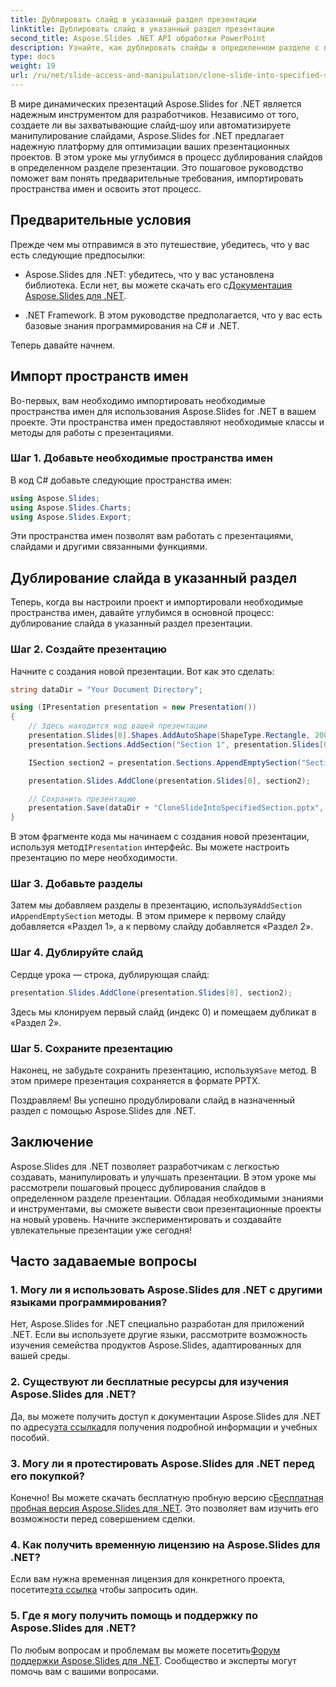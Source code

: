 ```yaml
---
title: Дублировать слайд в указанный раздел презентации
linktitle: Дублировать слайд в указанный раздел презентации
second_title: Aspose.Slides .NET API обработки PowerPoint
description: Узнайте, как дублировать слайды в определенном разделе с помощью Aspose.Slides для .NET. Пошаговое руководство по эффективному манипулированию слайдами.
type: docs
weight: 19
url: /ru/net/slide-access-and-manipulation/clone-slide-into-specified-section/
---
```


В мире динамических презентаций Aspose.Slides for .NET является надежным инструментом для разработчиков. Независимо от того, создаете ли вы захватывающие слайд-шоу или автоматизируете манипулирование слайдами, Aspose.Slides for .NET предлагает надежную платформу для оптимизации ваших презентационных проектов. В этом уроке мы углубимся в процесс дублирования слайдов в определенном разделе презентации. Это пошаговое руководство поможет вам понять предварительные требования, импортировать пространства имен и освоить этот процесс.

## Предварительные условия

Прежде чем мы отправимся в это путешествие, убедитесь, что у вас есть следующие предпосылки:

-  Aspose.Slides для .NET: убедитесь, что у вас установлена библиотека. Если нет, вы можете скачать его с[Документация Aspose.Slides для .NET](https://reference.aspose.com/slides/net/).

- .NET Framework. В этом руководстве предполагается, что у вас есть базовые знания программирования на C# и .NET.

Теперь давайте начнем.

## Импорт пространств имен

Во-первых, вам необходимо импортировать необходимые пространства имен для использования Aspose.Slides for .NET в вашем проекте. Эти пространства имен предоставляют необходимые классы и методы для работы с презентациями.

### Шаг 1. Добавьте необходимые пространства имен

В код C# добавьте следующие пространства имен:

```csharp
using Aspose.Slides;
using Aspose.Slides.Charts;
using Aspose.Slides.Export;
```

Эти пространства имен позволят вам работать с презентациями, слайдами и другими связанными функциями.

## Дублирование слайда в указанный раздел

Теперь, когда вы настроили проект и импортировали необходимые пространства имен, давайте углубимся в основной процесс: дублирование слайда в указанный раздел презентации.

### Шаг 2. Создайте презентацию

Начните с создания новой презентации. Вот как это сделать:

```csharp
string dataDir = "Your Document Directory";

using (IPresentation presentation = new Presentation())
{
    // Здесь находится код вашей презентации
    presentation.Slides[0].Shapes.AddAutoShape(ShapeType.Rectangle, 200, 50, 300, 100);
    presentation.Sections.AddSection("Section 1", presentation.Slides[0]);

    ISection section2 = presentation.Sections.AppendEmptySection("Section 2");

    presentation.Slides.AddClone(presentation.Slides[0], section2);

    // Сохранить презентацию
    presentation.Save(dataDir + "CloneSlideIntoSpecifiedSection.pptx", SaveFormat.Pptx);
}
```

 В этом фрагменте кода мы начинаем с создания новой презентации, используя метод`IPresentation` интерфейс. Вы можете настроить презентацию по мере необходимости.

### Шаг 3. Добавьте разделы

 Затем мы добавляем разделы в презентацию, используя`AddSection` и`AppendEmptySection` методы. В этом примере к первому слайду добавляется «Раздел 1», а к первому слайду добавляется «Раздел 2».

### Шаг 4. Дублируйте слайд

Сердце урока — строка, дублирующая слайд:

```csharp
presentation.Slides.AddClone(presentation.Slides[0], section2);
```

Здесь мы клонируем первый слайд (индекс 0) и помещаем дубликат в «Раздел 2».

### Шаг 5. Сохраните презентацию

Наконец, не забудьте сохранить презентацию, используя`Save` метод. В этом примере презентация сохраняется в формате PPTX.

Поздравляем! Вы успешно продублировали слайд в назначенный раздел с помощью Aspose.Slides для .NET.

## Заключение

Aspose.Slides для .NET позволяет разработчикам с легкостью создавать, манипулировать и улучшать презентации. В этом уроке мы рассмотрели пошаговый процесс дублирования слайдов в определенном разделе презентации. Обладая необходимыми знаниями и инструментами, вы сможете вывести свои презентационные проекты на новый уровень. Начните экспериментировать и создавайте увлекательные презентации уже сегодня!

## Часто задаваемые вопросы

### 1. Могу ли я использовать Aspose.Slides для .NET с другими языками программирования?

Нет, Aspose.Slides for .NET специально разработан для приложений .NET. Если вы используете другие языки, рассмотрите возможность изучения семейства продуктов Aspose.Slides, адаптированных для вашей среды.

### 2. Существуют ли бесплатные ресурсы для изучения Aspose.Slides для .NET?

 Да, вы можете получить доступ к документации Aspose.Slides для .NET по адресу[эта ссылка](https://reference.aspose.com/slides/net/)для получения подробной информации и учебных пособий.

### 3. Могу ли я протестировать Aspose.Slides для .NET перед его покупкой?

 Конечно! Вы можете скачать бесплатную пробную версию с[Бесплатная пробная версия Aspose.Slides для .NET](https://releases.aspose.com/). Это позволяет вам изучить его возможности перед совершением сделки.

### 4. Как получить временную лицензию на Aspose.Slides для .NET?

 Если вам нужна временная лицензия для конкретного проекта, посетите[эта ссылка](https://purchase.aspose.com/temporary-license/) чтобы запросить один.

### 5. Где я могу получить помощь и поддержку по Aspose.Slides для .NET?

 По любым вопросам и проблемам вы можете посетить[Форум поддержки Aspose.Slides для .NET](https://forum.aspose.com/). Сообщество и эксперты могут помочь вам с вашими вопросами.